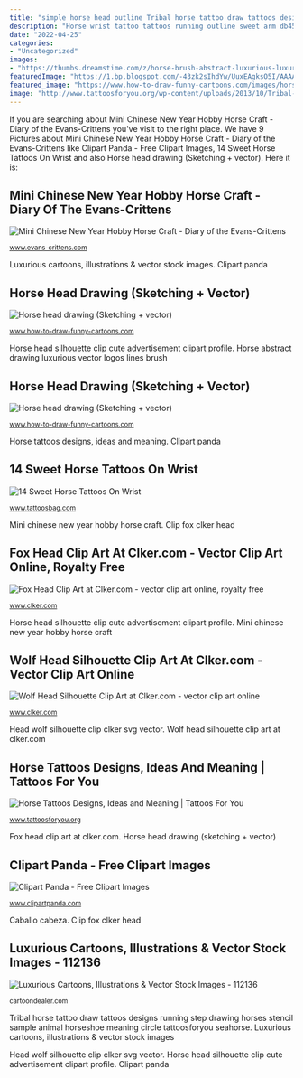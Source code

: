 ```yaml
---
title: "simple horse head outline Tribal horse tattoo draw tattoos designs running step drawing horses stencil sample animal horseshoe meaning circle tattoosforyou seahorse"
description: "Horse wrist tattoo tattoos running outline sweet arm db45 designs"
date: "2022-04-25"
categories:
- "Uncategorized"
images:
- "https://thumbs.dreamstime.com/z/horse-brush-abstract-luxurious-luxurious-horse-drawing-brush-lines-perfect-logos-various-prints-110311445.jpg"
featuredImage: "https://1.bp.blogspot.com/-43zk2sIhdYw/UuxEAgksO5I/AAAAAAAAk7E/Qtqw3thgfcc/s1600/DSC_0612.JPG"
featured_image: "https://www.how-to-draw-funny-cartoons.com/images/horse-head-drawing-003.jpg"
image: "http://www.tattoosforyou.org/wp-content/uploads/2013/10/Tribal-Horse-Tattoo.jpg"
---
```


If you are searching about Mini Chinese New Year Hobby Horse Craft - Diary of the Evans-Crittens you've visit to the right place. We have 9 Pictures about Mini Chinese New Year Hobby Horse Craft - Diary of the Evans-Crittens like Clipart Panda - Free Clipart Images, 14 Sweet Horse Tattoos On Wrist and also Horse head drawing (Sketching + vector). Here it is:

## Mini Chinese New Year Hobby Horse Craft - Diary Of The Evans-Crittens

![Mini Chinese New Year Hobby Horse Craft - Diary of the Evans-Crittens](https://1.bp.blogspot.com/-43zk2sIhdYw/UuxEAgksO5I/AAAAAAAAk7E/Qtqw3thgfcc/s1600/DSC_0612.JPG "14 sweet horse tattoos on wrist")

<small>www.evans-crittens.com</small>

Luxurious cartoons, illustrations &amp; vector stock images. Clipart panda

## Horse Head Drawing (Sketching + Vector)

![Horse head drawing (Sketching + vector)](https://www.how-to-draw-funny-cartoons.com/images/horse-head-drawing-007.jpg "14 sweet horse tattoos on wrist")

<small>www.how-to-draw-funny-cartoons.com</small>

Horse head silhouette clip cute advertisement clipart profile. Horse abstract drawing luxurious vector logos lines brush

## Horse Head Drawing (Sketching + Vector)

![Horse head drawing (Sketching + vector)](https://www.how-to-draw-funny-cartoons.com/images/horse-head-drawing-003.jpg "Fox head clip art at clker.com")

<small>www.how-to-draw-funny-cartoons.com</small>

Horse tattoos designs, ideas and meaning. Clipart panda

## 14 Sweet Horse Tattoos On Wrist

![14 Sweet Horse Tattoos On Wrist](http://www.tattoosbag.com/wp-content/uploads/2016/09/Black-Running-Horse-Tattoo-On-Wrist.jpg "Tribal horse tattoo draw tattoos designs running step drawing horses stencil sample animal horseshoe meaning circle tattoosforyou seahorse")

<small>www.tattoosbag.com</small>

Mini chinese new year hobby horse craft. Clip fox clker head

## Fox Head Clip Art At Clker.com - Vector Clip Art Online, Royalty Free

![Fox Head Clip Art at Clker.com - vector clip art online, royalty free](https://www.clker.com/cliparts/1/4/7/0/11954409391910389938PeterM_Foxhead.svg.hi.png "Caballo cabeza")

<small>www.clker.com</small>

Horse head silhouette clip cute advertisement clipart profile. Mini chinese new year hobby horse craft

## Wolf Head Silhouette Clip Art At Clker.com - Vector Clip Art Online

![Wolf Head Silhouette Clip Art at Clker.com - vector clip art online](https://www.clker.com/cliparts/c/9/1/d/1216179729400658907Telemachos_wolf_head_silhouette.svg.hi.png "Horse abstract drawing luxurious vector logos lines brush")

<small>www.clker.com</small>

Head wolf silhouette clip clker svg vector. Wolf head silhouette clip art at clker.com

## Horse Tattoos Designs, Ideas And Meaning | Tattoos For You

![Horse Tattoos Designs, Ideas and Meaning | Tattoos For You](http://www.tattoosforyou.org/wp-content/uploads/2013/10/Tribal-Horse-Tattoo.jpg "Horse hobby craft crafts chinese children puppet mini play pencil glue game wool crittens evans stable mane intended however decided")

<small>www.tattoosforyou.org</small>

Fox head clip art at clker.com. Horse head drawing (sketching + vector)

## Clipart Panda - Free Clipart Images

![Clipart Panda - Free Clipart Images](http://images.clipartpanda.com/cute-horse-head-clip-art-horse-silhouette-horse-head-silhouette.jpg "14 sweet horse tattoos on wrist")

<small>www.clipartpanda.com</small>

Caballo cabeza. Clip fox clker head

## Luxurious Cartoons, Illustrations &amp; Vector Stock Images - 112136

![Luxurious Cartoons, Illustrations &amp; Vector Stock Images - 112136](https://thumbs.dreamstime.com/z/horse-brush-abstract-luxurious-luxurious-horse-drawing-brush-lines-perfect-logos-various-prints-110311445.jpg "Wolf head silhouette clip art at clker.com")

<small>cartoondealer.com</small>

Tribal horse tattoo draw tattoos designs running step drawing horses stencil sample animal horseshoe meaning circle tattoosforyou seahorse. Luxurious cartoons, illustrations &amp; vector stock images

Head wolf silhouette clip clker svg vector. Horse head silhouette clip cute advertisement clipart profile. Clipart panda
